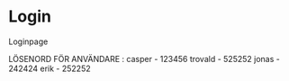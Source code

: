# Login
Loginpage

LÖSENORD FÖR ANVÄNDARE :
casper - 123456
trovald - 525252
jonas - 242424
erik - 252252